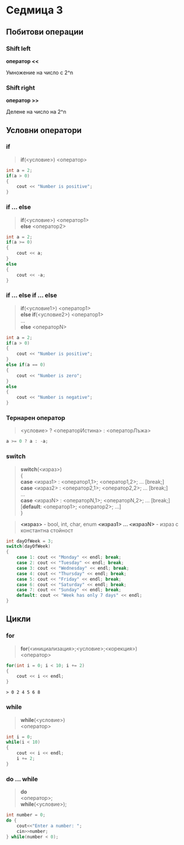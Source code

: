 ﻿# Седмица 3
## Побитови операции
### Shift left
**оператор <<**

Умножение на число с 2^n

### Shift right
**оператор >>**

Делене на число на 2^n

## Условни оператори
### if
> **if**(<условие>) <оператор>

```c++
int a = 2;
if(a > 0) 
{
	cout << "Number is positive";
}
```
### if ... else
> **if**(<условие>) <оператор1> <br>
> **еlse** <оператор2>

```c++
int a = 2;
if(a >= 0) 
{
	cout << a;
}
else 
{
	cout << -a;
}
```
### if ... else if ... else

> **if**(<условие1>) <оператор1> <br>
> **else if**(<условие2>) <оператор1> <br>
> ... <br>
> **еlse** <операторN>

```c++
int a = 2;
if(a > 0) 
{
	cout << "Number is positive";
}
else if(a == 0)
{
	cout << "Number is zero";
}
else
{
	cout << "Number is negative";
}
```
### Тернарен оператор
> <условие> ? <операторИстина> : <операторЛъжа>

```c++
a >= 0 ? a : -a;
```
### switch
> **switch**(<израз>)<br>
> {<br>
>  **case** <израз1> : <оператор1,1>; <оператор1,2>; ... [break;]<br>
>  **case** <израз2> : <оператор2,1>; <оператор2,2>; ... [break;]<br>
>  ...<br>
>  **case** <изразN> : <операторN,1>; <операторN,2>; ... [break;]<br>
>  [**default**: <оператор1>; <оператор2>; ...]<br>
> }<br>

> **<израз>** - bool, int, char, enum
> **<израз1> ... <изразN>** - израз с константна стойност

```c++
int dayOfWeek = 3;
switch(dayOfWeek)
{
    case 1: cout << "Monday" << endl; break;
    case 2: cout << "Tuesday" << endl; break;
    case 3: cout << "Wednesday" << endl; break;
    case 4: cout << "Thursday" << endl; break;
    case 5: cout << "Friday" << endl; break;
    case 6: cout << "Saturday" << endl; break;
    case 7: cout << "Sunday" << endl; break;
    default: cout << "Week has only 7 days" << endl;
}
```

## Цикли
### for
> **for**(<инициализация>;<условие>;<корекция>) <br>
> <оператор>

```c++
for(int i = 0; i < 10; i += 2)
{
    cout << i << endl;
}
```

```
> 0 2 4 5 6 8
```
### while
> **while**(<условие>) <br>
> <оператор>
```c++
int i = 0;
while(i < 10)
{
    cout << i << endl;
    i += 2;
}
```

### do ... while
> **do** <br>
> <оператор>; <br>
> **while**(<условие>);

```c++
int number = 0;
do {
    cout<<"Enter a number: ";
    cin>>number;
} while(number < 0);
```

